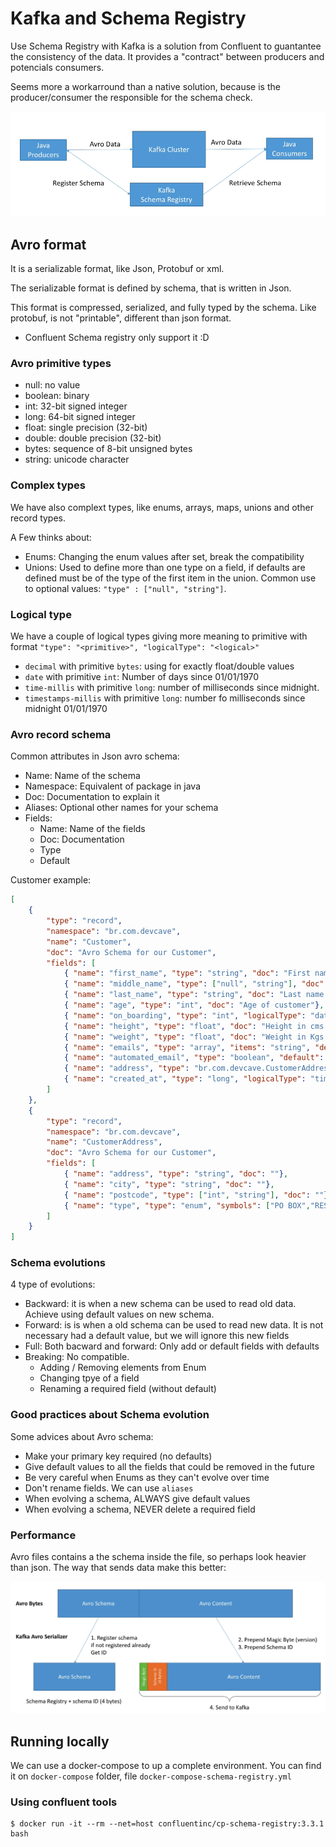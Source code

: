 # Kafka and Schema Registry

Use Schema Registry with Kafka is a solution from Confluent to guantantee the consistency of the data. It provides a "contract" between producers and potencials consumers.

Seems more a workarround than a native solution, because is the producer/consumer the responsible for the schema check. 

![image](images/schema-registry.png)


## Avro format
It is a serializable format, like Json, Protobuf or xml.

The serializable format is defined by schema, that is written in Json. 

This format is compressed, serialized, and fully typed by the schema. Like protobuf, is not "printable", different than json format.

- Confluent Schema registry only support it :D

### Avro primitive types
- null: no value
- boolean: binary
- int: 32-bit signed integer
- long: 64-bit signed integer
- float: single precision (32-bit)
- double: double precision (32-bit)
- bytes: sequence of 8-bit unsigned bytes
- string: unicode character

### Complex types
We have also complext types, like enums, arrays, maps, unions and other record types.

A Few thinks about:
- Enums: Changing the enum values after set, break the compatibility
- Unions: Used to define more than one type on a field, if defaults are defined must be of the type of the first item in the union. Common use to optional values: `"type" : ["null", "string"]`.

### Logical type
We have a couple of logical types giving more meaning to primitive with format `"type": "<primitive>", "logicalType": "<logical>"`
- `decimal` with primitive `bytes`: using for exactly float/double values
- `date` with primitive `int`: Number of days since 01/01/1970
- `time-millis` with primitive `long`: number of milliseconds since midnight.
- `timestamps-millis` with primitive `long`: number fo milliseconds since midnight 01/01/1970

### Avro record schema

Common attributes in Json avro schema:
- Name: Name of the schema
- Namespace: Equivalent of package in java
- Doc: Documentation to explain it
- Aliases: Optional other names for your schema
- Fields:
    - Name: Name of the fields
    - Doc: Documentation
    - Type
    - Default

 Customer example:
```json
[
    {
        "type": "record",
        "namespace": "br.com.devcave",
        "name": "Customer",
        "doc": "Avro Schema for our Customer",
        "fields": [
            { "name": "first_name", "type": "string", "doc": "First name of customer"},
            { "name": "middle_name", "type": ["null", "string"], "doc": "Midle name of customer", "default": null},
            { "name": "last_name", "type": "string", "doc": "Last name of customer"},
            { "name": "age", "type": "int", "doc": "Age of customer"},
            { "name": "on_boarding", "type": "int", "logicalType": "date", "doc": ""},
            { "name": "height", "type": "float", "doc": "Height in cms of customer"},
            { "name": "weight", "type": "float", "doc": "Weight in Kgs of customer"},
            { "name": "emails", "type": "array", "items": "string", "default": [], "doc": "Customer emails" },
            { "name": "automated_email", "type": "boolean", "default": true, "doc": "True if the user wants automatic emails"},
            { "name": "address", "type": "br.com.devcave.CustomerAddress" },
            { "name": "created_at", "type": "long", "logicalType": "timestamp-millis", "doc": ""}
        ]
    },
    {
        "type": "record",
        "namespace": "br.com.devcave",
        "name": "CustomerAddress",
        "doc": "Avro Schema for our Customer",
        "fields": [
            { "name": "address", "type": "string", "doc": ""},
            { "name": "city", "type": "string", "doc": ""},
            { "name": "postcode", "type": ["int", "string"], "doc": ""},
            { "name": "type", "type": "enum", "symbols": ["PO BOX","RESIDENTIAL","ENTERPRISE"], "doc": ""}
        ]
    }
]
```

### Schema evolutions
4 type of evolutions:
- Backward: it is when a new schema can be used to read old data. Achieve using default values on new schema.
- Forward: is is when a old schema can be used to read new data. It is not necessary had a default value, but we will ignore this new fields
- Full: Both bacward and forward: Only add or default fields with defaults
- Breaking: No compatible. 
    - Adding / Removing elements from Enum
    - Changing tpye of a field
    - Renaming a required field (without default)

### Good practices about Schema evolution

Some advices about Avro schema:
- Make your primary key required (no defaults)
- Give default values to all the fields that could be removed in the future
- Be very careful when Enums as they can't evolve over time
- Don't rename fields. We can use `aliases`
- When evolving a schema, ALWAYS give default values
- When evolving a schema, NEVER delete a required field

### Performance

Avro files contains a the schema inside the file, so perhaps look heavier than json. The way that sends data make this better:

![image](images/avro-data.png)

## Running locally
We can use a docker-compose to up a complete environment. You can find it on `docker-compose` folder, file `docker-compose-schema-registry.yml`

### Using confluent tools

```
$ docker run -it --rm --net=host confluentinc/cp-schema-registry:3.3.1 bash
```